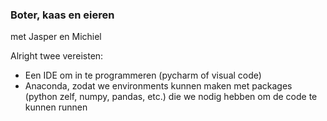 ### Boter, kaas en eieren  
met Jasper en Michiel


Alright twee vereisten:
- Een IDE om in te programmeren (pycharm of visual code)
- Anaconda, zodat we environments kunnen maken met packages (python zelf, numpy, pandas, etc.) die we nodig hebben om de code te kunnen runnen
